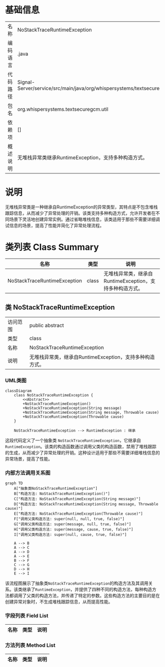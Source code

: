 # 基础信息

|      |      |
|------|------|
| 名称 | NoStackTraceRuntimeException |
| 编码语言 | .java |
| 代码路径 | Signal-Server/service/src/main/java/org/whispersystems/textsecuregcm/util/NoStackTraceRuntimeException.java |
| 包名 | org.whispersystems.textsecuregcm.util |
| 依赖项 | [] |
| 概述说明 | 无堆栈异常类继承RuntimeException，支持多种构造方式。 |

# 说明

无堆栈异常类是一种继承自RuntimeException的异常类型，其特点是不包含堆栈跟踪信息，从而减少了异常处理的开销。该类支持多种构造方式，允许开发者在不同场景下灵活地创建异常实例。通过省略堆栈信息，该类适用于那些不需要详细调试信息的场景，提高了性能并简化了异常处理流程。

# 类列表 Class Summary

| 名称   | 类型  | 说明 |
|-------|------|-------------|
| NoStackTraceRuntimeException | class | 无堆栈异常类，继承自RuntimeException，支持多种构造方式。 |



## 类 NoStackTraceRuntimeException

|      |      |
|------|------|
| 访问范围 | public abstract |
| 类型 | class |
| 名称 | NoStackTraceRuntimeException |
| 说明 | 无堆栈异常类，继承自RuntimeException，支持多种构造方式。 |


### UML类图

```mermaid
classDiagram
    class NoStackTraceRuntimeException {
        <<Abstract>>
        +NoStackTraceRuntimeException()
        +NoStackTraceRuntimeException(String message)
        +NoStackTraceRuntimeException(String message, Throwable cause)
        +NoStackTraceRuntimeException(Throwable cause)
    }

    NoStackTraceRuntimeException --> RuntimeException : 继承
```

这段代码定义了一个抽象类 `NoStackTraceRuntimeException`，它继承自 `RuntimeException`。该类的构造函数通过调用父类的构造函数，禁用了堆栈跟踪的生成，从而减少了异常处理的开销。这种设计适用于那些不需要详细堆栈信息的异常场景，提高了性能。


### 内部方法调用关系图

```mermaid
graph TD
    A["抽象类NoStackTraceRuntimeException"]
    B["构造方法: NoStackTraceRuntimeException()"]
    C["构造方法: NoStackTraceRuntimeException(String message)"]
    D["构造方法: NoStackTraceRuntimeException(String message, Throwable cause)"]
    E["构造方法: NoStackTraceRuntimeException(Throwable cause)"]
    F["调用父类构造方法: super(null, null, true, false)"]
    G["调用父类构造方法: super(message, null, true, false)"]
    H["调用父类构造方法: super(message, cause, true, false)"]
    I["调用父类构造方法: super(null, cause, true, false)"]

    A --> B
    A --> C
    A --> D
    A --> E
    B --> F
    C --> G
    D --> H
    E --> I
```

该流程图展示了抽象类`NoStackTraceRuntimeException`的构造方法及其调用关系。该类继承了`RuntimeException`，并提供了四种不同的构造方法，每种构造方法都调用了父类的构造方法，并传递了特定的参数。这些构造方法的主要目的是在创建异常对象时，不生成堆栈跟踪信息，从而提高性能。

### 字段列表 Field List

| 名称  | 类型  | 说明 |
|-------|-------|------|

### 方法列表 Method List

| 名称  | 类型  | 说明 |
|-------|-------|------|




